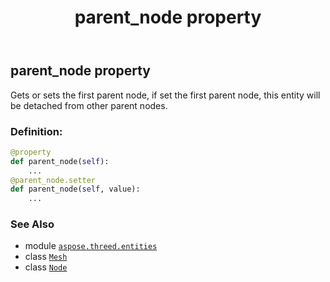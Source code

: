 ﻿---
title: parent_node property
second_title: Aspose.3D for Python via .NET API References
description: 
type: docs
weight: 230
url: /python-net/aspose.threed.entities/mesh/parent_node/
is_root: false
---

## parent_node property


Gets or sets the first parent node, if set the first parent node, this entity will be detached from other parent nodes.
### Definition:
```python
@property
def parent_node(self):
    ...
@parent_node.setter
def parent_node(self, value):
    ...
```

### See Also
* module [`aspose.threed.entities`](../../)
* class [`Mesh`](/3d/python-net/aspose.threed.entities/mesh)
* class [`Node`](/3d/python-net/aspose.threed/node)
